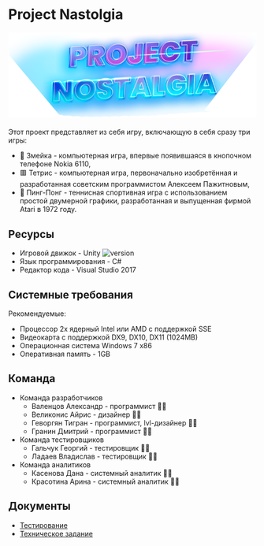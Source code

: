 # Project Nastolgia

<h4 align="center">
  <img alt="common readme" src="background.png">
</h4>

Этот проект представляет из себя игру, включающую в себя сразу три игры: 
- 🐍 Змейка - компьютерная игра, впервые появившаяся в кнопочном телефоне Nokia 6110,
- 🟥 Тетрис - компьютерная игра, первоначально изобретённая и разработанная советским программистом Алексеем Пажитновым,
- 🏓 Пинг-Понг - теннисная спортивная игра с использованием простой двумерной графики, разработанная и выпущенная фирмой Atari в 1972 году.

## Ресурсы

- Игровой движок - Unity ![version](https://img.shields.io/badge/Unity-2020.3.21f1-green)
- Язык программирования - C#
- Редактор кода - Visual Studio 2017

## Системные требования

Рекомендуемые:
- Процессор 2х ядерный Intel или AMD с поддержкой SSE
- Видеокарта с поддержкой DX9, DX10, DX11 (1024MB)
- Операционная система Windows 7 x86
- Оперативная память - 1GB

## Команда
- Команда разработчиков
  - Валенцов Александр - программист 👨‍💻
  - Великонис Айрис - дизайнер 🧙‍♂️
  - Геворгян Тигран - программист, lvl-дизайнер 👨‍💻
  - Гранин Дмитрий - программист 👨‍💻
- Команда тестировщиков
  - Гальчук Георгий - тестировщик 🕵️‍♂️
  - Ладаев Владислав - тестировщик 🕵️‍♂️
- Команда аналитиков
  - Касенова Дана - системный аналитик 🙇‍♀️
  - Красотина Арина - системный аналитик 🙇‍♀️
 
 ## Документы
 - [Тестирование](https://docs.google.com/document/d/1sHU3b1TA7nzS1kXbxlEPVKNewI1lF21uDfHrQkfWvj8/edit?usp=sharing)
 - [Техническое задание](https://github.com/lifeinexe/ProjectNastolgia/blob/main/TZ.docx)

